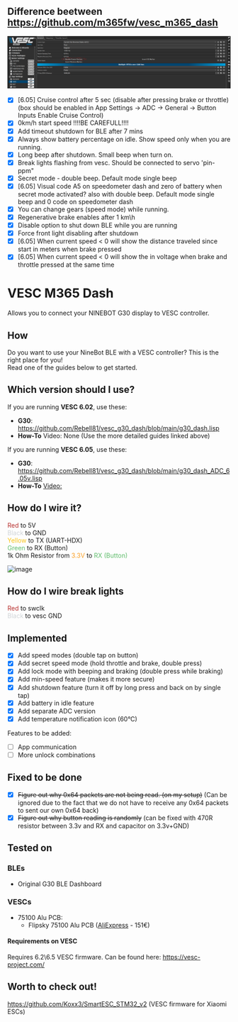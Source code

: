## Difference beetween https://github.com/m365fw/vesc_m365_dash

![image](guide/imgs/cruise.png)
- [x] [6.05] Cruise control after 5 sec (disable after pressing brake or throttle) (box should be enabled in App Settings -> ADC -> General -> Button Inputs Enable Cruise Control)
- [x] 0km/h start speed !!!!BE CAREFULL!!!!
- [x] Add timeout shutdown for BLE after 7 mins
- [x] Always show battery percentage on idle. Show speed only when you are running.
- [x] Long beep after shutdown. Small beep when turn on.
- [x] Break lights flashing from vesc. Should be connected to servo 'pin-ppm"
- [x] Secret mode - double beep. Default mode single beep
- [x] [6.05] Visual code A5 on speedometer dash and zero of battery when secret mode activated? also with double beep. Default mode single beep and 0 code on speedometer dash
- [x] You can change gears (speed mode) while running.
- [x] Regenerative brake enables after 1 km\h
- [x] Disable option to shut down BLE while you are running
- [x] Force front light disabling after shutdown
- [x] [6.05] When current speed < 0 will show the distance traveled since start in meters when brake pressed
- [x] [6.05] When current speed < 0 will show the in voltage when brake and throttle pressed at the same time

# VESC M365 Dash
Allows you to connect your NINEBOT G30 display to VESC controller.

## How
Do you want to use your  NineBot BLE with a VESC controller? This is the right place for you! \
Read one of the guides below to get started.

## Which version should I use?

If you are running **VESC 6.02**, use these:
- **G30**: https://github.com/Rebell81/vesc_g30_dash/blob/main/g30_dash.lisp
- **How-To** Video: None (Use the more detailed guides linked above)

If you are running **VESC 6.05**, use these:
- **G30**: https://github.com/Rebell81/vesc_g30_dash/blob/main/g30_dash_ADC_6.05v.lisp
- **How-To** [Video:](https://www.youtube.com/watch?v=kX8PsaxfoXQ)

## How do I wire it?
<span style="color:rgb(184, 49, 47);">Red </span>to 5V \
<span style="color:rgb(209, 213, 216);">Black </span>to GND \
<span style="color:rgb(250, 197, 28);">Yellow </span>to TX (UART-HDX) \
<span style="color:rgb(97, 189, 109);">Green </span>to RX (Button) \
1k Ohm Resistor from <span style="color:rgb(251, 160, 38);">3.3V</span> to <span style="color:rgb(97, 189, 109);">RX (Button)</span>

![image](guide/imgs/23999.png)

## How do I wire break lights

<span style="color:rgb(184, 49, 47);">Red </span> to swclk \
<span style="color:rgb(209, 213, 216);">Black </span> to vesc GND 

## Implemented


- [x] Add speed modes (double tap on button)
- [x] Add secret speed mode (hold throttle and brake, double press)
- [x] Add lock mode with beeping and braking (double press while braking)
- [x] Add min-speed feature (makes it more secure)
- [x] Add shutdown feature (turn it off by long press and back on by single tap)
- [x] Add battery in idle feature
- [x] Add separate ADC version
- [x] Add temperature notification icon (60°C)

Features to be added:
- [ ] App communication
- [ ] More unlock combinations

## Fixed to be done
- [x] ~~Figure out why 0x64 packets are not being read. (on my setup)~~ (Can be ignored due to the fact that we do not have to receive any 0x64 packets to sent our own 0x64 back)
- [x] ~~Figure out why button reading is randomly~~ (can be fixed with 470R resistor between 3.3v and RX and capacitor on 3.3v+GND)

## Tested on
### BLEs
- Original G30 BLE Dashboard

### VESCs
- 75100 Alu PCB:
    - Flipsky 75100 Alu PCB ([AliExpress](https://s.click.aliexpress.com/e/_DEXNhX3) - 151€)

#### Requirements on VESC
Requires 6.2\6.5 VESC firmware. 
Can be found here: https://vesc-project.com/

## Worth to check out!
https://github.com/Koxx3/SmartESC_STM32_v2 (VESC firmware for Xiaomi ESCs)
